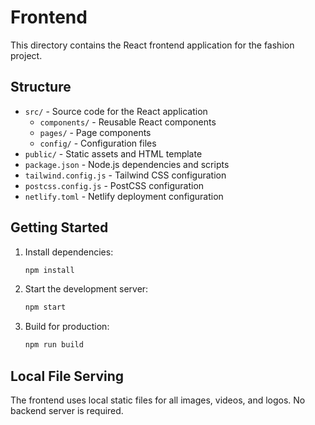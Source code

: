 # Frontend

This directory contains the React frontend application for the fashion project.

## Structure

- `src/` - Source code for the React application
  - `components/` - Reusable React components
  - `pages/` - Page components
  - `config/` - Configuration files
- `public/` - Static assets and HTML template
- `package.json` - Node.js dependencies and scripts
- `tailwind.config.js` - Tailwind CSS configuration
- `postcss.config.js` - PostCSS configuration
- `netlify.toml` - Netlify deployment configuration

## Getting Started

1. Install dependencies:
   ```bash
   npm install
   ```

2. Start the development server:
   ```bash
   npm start
   ```

3. Build for production:
   ```bash
   npm run build
   ```

## Local File Serving

The frontend uses local static files for all images, videos, and logos. No backend server is required.
